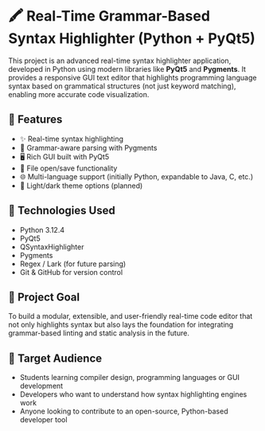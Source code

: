# 🖍️ Real-Time Grammar-Based Syntax Highlighter (Python + PyQt5)

This project is an advanced real-time syntax highlighter application, developed in Python using modern libraries like **PyQt5** and **Pygments**. It provides a responsive GUI text editor that highlights programming language syntax based on grammatical structures (not just keyword matching), enabling more accurate code visualization.

## 🚀 Features

- ✨ Real-time syntax highlighting
- 🧠 Grammar-aware parsing with Pygments
- 🖥️ Rich GUI built with PyQt5
- 📁 File open/save functionality
- 🌐 Multi-language support (initially Python, expandable to Java, C, etc.)
- 🎨 Light/dark theme options (planned)

## 🧰 Technologies Used

- Python 3.12.4
- PyQt5
- QSyntaxHighlighter
- Pygments
- Regex / Lark (for future parsing)
- Git & GitHub for version control

## 📌 Project Goal

To build a modular, extensible, and user-friendly real-time code editor that not only highlights syntax but also lays the foundation for integrating grammar-based linting and static analysis in the future.

## 🧠 Target Audience

- Students learning compiler design, programming languages or GUI development
- Developers who want to understand how syntax highlighting engines work
- Anyone looking to contribute to an open-source, Python-based developer tool

